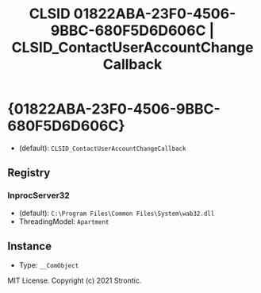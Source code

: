 ﻿---
title: "CLSID 01822ABA-23F0-4506-9BBC-680F5D6D606C | CLSID_ContactUserAccountChangeCallback"
excerpt: What is COM-Object CLSID 01822ABA-23F0-4506-9BBC-680F5D6D606C?
---

# {01822ABA-23F0-4506-9BBC-680F5D6D606C}

* (default): `CLSID_ContactUserAccountChangeCallback`

## Registry


### InprocServer32

* (default): `C:\Program Files\Common Files\System\wab32.dll`
* ThreadingModel: `Apartment`

## Instance

* Type: `__ComObject`

MIT License. Copyright (c) 2021 Strontic.


